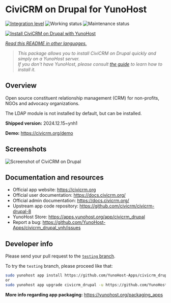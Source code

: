 <!--
N.B.: This README was automatically generated by <https://github.com/YunoHost/apps/tree/master/tools/readme_generator>
It shall NOT be edited by hand.
-->

# CiviCRM on Drupal for YunoHost

[![Integration level](https://apps.yunohost.org/badge/integration/civicrm_drupal)](https://ci-apps.yunohost.org/ci/apps/civicrm_drupal/)
![Working status](https://apps.yunohost.org/badge/state/civicrm_drupal)
![Maintenance status](https://apps.yunohost.org/badge/maintained/civicrm_drupal)

[![Install CiviCRM on Drupal with YunoHost](https://install-app.yunohost.org/install-with-yunohost.svg)](https://install-app.yunohost.org/?app=civicrm_drupal)

*[Read this README in other languages.](./ALL_README.md)*

> *This package allows you to install CiviCRM on Drupal quickly and simply on a YunoHost server.*  
> *If you don't have YunoHost, please consult [the guide](https://yunohost.org/install) to learn how to install it.*

## Overview

Open source constituent relationship management (CRM) for non-profits, NGOs and advocacy organizations.

The LDAP module is not installed by default, but can be installed.


**Shipped version:** 2024.12.15~ynh1

**Demo:** <https://civicrm.org/demo>

## Screenshots

![Screenshot of CiviCRM on Drupal](./doc/screenshots/screenshot.png)

## Documentation and resources

- Official app website: <https://civicrm.org>
- Official user documentation: <https://docs.civicrm.org/>
- Official admin documentation: <https://docs.civicrm.org/>
- Upstream app code repository: <https://github.com/civicrm/civicrm-drupal-8>
- YunoHost Store: <https://apps.yunohost.org/app/civicrm_drupal>
- Report a bug: <https://github.com/YunoHost-Apps/civicrm_drupal_ynh/issues>

## Developer info

Please send your pull request to the [`testing` branch](https://github.com/YunoHost-Apps/civicrm_drupal_ynh/tree/testing).

To try the `testing` branch, please proceed like that:

```bash
sudo yunohost app install https://github.com/YunoHost-Apps/civicrm_drupal_ynh/tree/testing --debug
or
sudo yunohost app upgrade civicrm_drupal -u https://github.com/YunoHost-Apps/civicrm_drupal_ynh/tree/testing --debug
```

**More info regarding app packaging:** <https://yunohost.org/packaging_apps>
